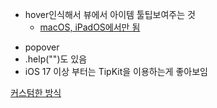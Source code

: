 
- hover인식해서 뷰에서 아이템 툴팁보여주는 것 
	- [macOS, iPadOS에서만 됨](https://www.hackingwithswift.com/quick-start/swiftui/how-to-detect-the-user-hovering-over-a-view)
+ popover
+ .help("")도 있음
+ iOS 17 이상 부터는 TipKit을 이용하는게 좋아보임 

[커스텀한 방식](https://stackoverflow.com/questions/77036108/tooltip-view-swiftui)